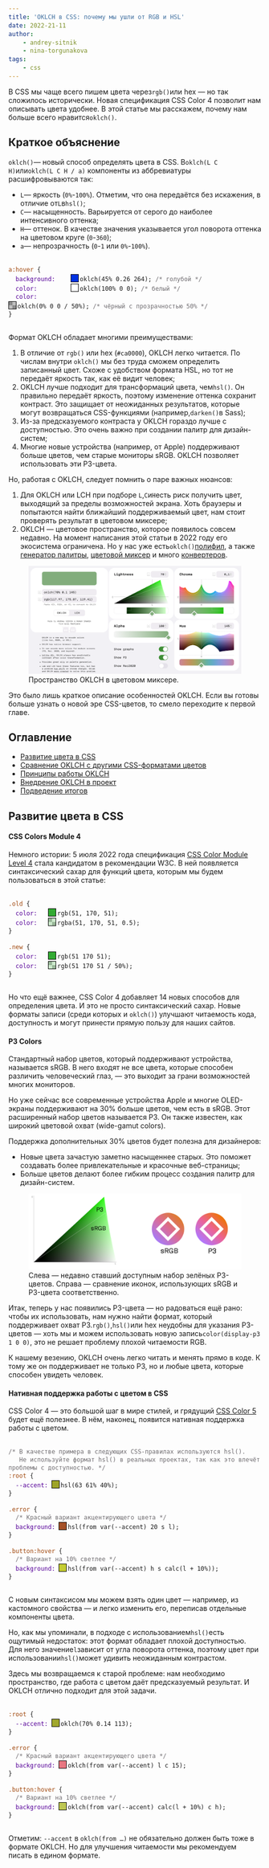 ```yaml
---
title: 'OKLCH в CSS: почему мы ушли от RGB и HSL'
date: 2022-21-11
author:
    - andrey-sitnik
    - nina-torgunakova
tags:
    - css
---
```


<style>
  .color-preview {
    width: 16px;
    height: 16px;
    border: 1px solid black;
    box-sizing: border-box;
    display: inline-block;
    position: relative;
    top: 2px;
    margin-right: 2px;
  }

  .color-preview::before {
    background: repeating-conic-gradient(#fff 0% 25%, #999 0% 50%) 0 0 / 14px 14px;
    display: block;
    width: 14px;
    height: 14px;
    content: '';
    z-index: -1;
    opacity: 0.5;
  }

  .color-preview.without-opacity::before {
    display: none;
  }

  .preview-with-value {
    display: inline-block;
    position: relative;
  }

  .selector {
    color: #a1490f;
  }

  .property {
    --device-width: 80px;
    --mobile-width: 65px;
    color: #550098;
    display: inline-block;
    min-width: var(--device-width);
  }

  .comment {
    color: #706D71;
  }

  @media (max-width: 1239px) {
    .property {
      min-width: var(--mobile-width);
    }
  }
</style>

В CSS мы чаще всего пишем цвета через`rgb()`или hex — но так сложилось исторически. Новая спецификация CSS Color 4 позволит нам описывать цвета удобнее. В этой статье мы расскажем, почему нам больше всего нравится`oklch()`.

## Краткое объяснение

`oklch()`— новый способ определять цвета в CSS. В`oklch(L C H)`или`oklch(L C H / a)` компоненты из аббревиатуры расшифровываются так:

- `L`— яркость (`0%`-`100%`). Отметим, что она передаётся без искажения, в отличие от`L`в`hsl()`;
- `C`— насыщенность. Варьируется от серого до наиболее интенсивного оттенка;
- `H`— оттенок. В качестве значения указывается угол поворота оттенка на цветовом круге (`0`-`360`);
- `a`— непрозрачность (`0`-`1` или `0%`-`100%`).
<pre data-lang="css">
<code tabindex="0" class="language-css">
<span class="selector">a:hover&nbsp;</span><span>{</span>
  <span class="property" style="--device-width: 150px; --mobile-width: 110px;">background:&nbsp;</span><div class="preview-with-value"><div class="color-preview without-opacity" style="background-color: rgb(0.21, 50.42, 225.59)"></div><span class="value">oklch(45% 0.26 264);&nbsp;</span><span class="comment">/* голубой */</span></div>
  <span class="property" style="--device-width: 150px; --mobile-width: 110px;">color:&nbsp;</span><div class="preview-with-value"><div class="color-preview without-opacity" style="background-color: #fff"></div><span class="value">oklch(100% 0 0);&nbsp;</span><span class="comment">/* белый */</span></div>
  <span class="property" style="--device-width: 150px; --mobile-width: 110px;">color:&nbsp;</span><div class="preview-with-value"><div class="color-preview" style="background-color: rgba(0, 0, 0, 0.5);"></div><span class="value">oklch(0% 0 0 / 50%);&nbsp;</span><span class="comment">/* чёрный с прозрачностью 50% */</span></div>
<span>}</span>
</code>
</pre>
Формат OKLCH обладает многими преимуществами:

1. В отличие от `rgb()` или hex (`#ca0000`), OKLCH легко читается. По числам внутри `oklch()` мы без труда сможем определить записанный цвет. Схоже с удобством формата HSL, но тот не передаёт яркость так, как её видит человек;
2. OKLCH лучше подходит для трансформаций цвета, чем`hsl()`. Он правильно передаёт яркость, поэтому изменение оттенка сохранит контраст. Это защищает от неожиданных результатов, которые могут возвращаться CSS-функциями (например,`darken()`в Sass);
3. Из-за предсказуемого контраста у OKLCH гораздо лучше с доступностью. Это очень важно при создании палитр для дизайн-систем;
4. Многие новые устройства (например, от Apple) поддерживают больше цветов, чем старые мониторы sRGB. OKLCH позволяет использовать эти P3-цвета.

Но, работая с OKLCH, следует помнить о паре важных нюансов:

1. Для OKLCH или LCH при подборе `L`,`C`и`H`есть риск получить цвет, выходящий за пределы возможностей экрана. Хоть браузеры и попытаются найти ближайший поддерживаемый цвет, нам стоит проверять результат в цветовом миксере;
2. OKLCH — цветовое пространство, которое появилось совсем недавно. На момент написания этой статьи в 2022 году его экосистема ограничена. Но у нас уже есть`oklch()`<a href="https://github.com/csstools/postcss-plugins/tree/main/plugins/postcss-oklab-function" target="_blank" rel="noopener noreferrer">полифил</a>, а также <a href="https://huetone.ardov.me/" target="_blank" rel="noopener noreferrer">генератор палитры</a>, <a href="https://oklch.evilmartians.io/" target="_blank" rel="noopener noreferrer">цветовой миксер</a> и много <a href="https://bottosson.github.io/posts/oklab/#oklab-implementations" target="_blank" rel="noopener noreferrer">конвертеров</a>.
<figure>
    <img src="images/oklch-picker.png" loading="lazy" alt="Цветовой миксер OKLCH Злых марсиан отображает пространство OKLCH с ползунками для настройки яркости, насыщенности, альфа-канала и оттенка.">
    <figcaption>Пространство OKLCH в цветовом миксере.</figcaption>
</figure>
Это было лишь краткое описание особенностей OKLCH. Если вы готовы больше узнать о новой эре CSS-цветов, то смело переходите к первой главе.

## Оглавление

- [Развитие цвета в CSS](#section-3)
- [Сравнение OKLCH с другими CSS-форматами цветов](#section-4)
- [Принципы работы OKLCH](#section-5)
- [Внедрение OKLCH в проект](#section-6)
- [Подведение итогов](#section-7)

## Развитие цвета в CSS
#### CSS Colors Module 4

Немного истории: 5 июля 2022 года спецификация <a href="https://www.w3.org/TR/css-color-4/" target="_blank" rel="noopener noreferrer">CSS Color Module Level 4</a> стала кандидатом в рекомендации W3C. В ней появляется синтаксический сахар для функций цвета, которым мы будем пользоваться в этой статье:
<pre data-lang="css">
<code tabindex="0" class="language-css">
<span class="selector">.old&nbsp;</span><span>{</span>
  <span class="property">color:&nbsp;</span><div class="preview-with-value"><div class="color-preview without-opacity" style="background-color: rgb(51, 170, 51);"></div><span class="value">rgb(51, 170, 51);&nbsp;</span></div>
  <span class="property">color:&nbsp;</span><div class="preview-with-value"><div class="color-preview" style="background-color: rgba(51, 170, 51, 0.5);"></div><span class="value">rgba(51, 170, 51, 0.5);&nbsp;</span></div>
<span>}</span>

<span class="selector">.new&nbsp;</span><span>{</span>
  <span class="property">color:&nbsp;</span><div class="preview-with-value"><div class="color-preview without-opacity" style="background-color: rgb(51 170 51);"></div><span class="value">rgb(51 170 51);&nbsp;</span></div>
  <span class="property">color:&nbsp;</span><div class="preview-with-value"><div class="color-preview" style="background-color: rgb(51 170 51 / 50%);"></div><span class="value">rgb(51 170 51 / 50%);&nbsp;</span></div>
<span>}</span>
</code>
</pre>

Но что ещё важнее, CSS Color 4 добавляет 14 новых способов для определения цвета. И это не просто синтаксический сахар. Новые форматы записи (среди которых и `oklch()`) улучшают читаемость кода, доступность и могут принести прямую пользу для наших сайтов.

#### P3 Colors

Стандартный набор цветов, который поддерживают устройства, называется sRGB. В него входят не все цвета, которые способен различить человеческий глаз, — это выходит за грани возможностей многих мониторов.

Но уже сейчас все современные устройства Apple и многие OLED-экраны поддерживают на 30% больше цветов, чем есть в sRGB. Этот расширенный набор цветов называется P3. Он также известен, как широкий цветовой охват (wide-gamut colors).

Поддержка дополнительных 30% цветов будет полезна для дизайнеров:

- Новые цвета зачастую заметно насыщеннее старых. Это поможет создавать более привлекательные и красочные веб-страницы;
- Больше цветов делают более гибким процесс создания палитр для дизайн-систем.
<figure>
    <img src="images/p3.png" loading="lazy" alt="Слева — фигура, представляющая собой расширяющийся клин и показывающая, как P3-цвета расширяют цветовое многообразие по сравнению с sRGB-пространством. Справа — левая иконка отображается в sRGB-цветах, а более яркая правая иконка отображается в P3-цветах, подчёркивая, насколько они ярче.">
    <figcaption>Слева — недавно ставший доступным набор зелёных P3-цветов. Справа — сравнение иконок, использующих sRGB и P3-цвета соответственно.</figcaption>
</figure>

Итак, теперь у нас появились P3-цвета — но радоваться ещё рано: чтобы их использовать, нам нужно найти формат, который поддерживает охват P3.`rgb()`,`hsl()`или hex неудобны для указания P3-цветов — хоть мы и можем использовать новую запись`color(display-p3 1 0 0)`, это не решает проблему плохой читаемости RGB.

К нашему везению, OKLCH очень легко читать и менять прямо в коде. К тому же он поддерживает не только P3, но и любые цвета, которые способен увидеть человек.

#### Нативная поддержка работы с цветом в CSS

CSS Color 4 — это большой шаг в мире стилей, и грядущий <a href="https://www.w3.org/TR/css-color-5/" target="_blank" rel="noopener noreferrer">CSS Color 5</a> будет ещё полезнее. В нём, наконец, появится нативная поддержка работы с цветом.
<pre data-lang="css">
<code tabindex="0" class="language-css">
<span class="comment">/* В качестве примера в следующих CSS-правилах используются hsl().
   Не используйте формат hsl() в реальных проектах, так как это влечёт проблемы с доступностью. */</span>
<span class="selector">:root&nbsp;</span><span>{</span>
  <span class="property">--accent:&nbsp;</span><div class="preview-with-value"><div class="color-preview without-opacity" style="background-color: hsl(63 61% 40%);"></div><span class="value">hsl(63 61% 40%);&nbsp;</span></div>
<span>}</span>

<span class="selector">.error&nbsp;</span><span>{</span>
  <span class="comment">/* Красный вариант акцентирующего цвета */</span>
  <span class="property">background:&nbsp;</span><div class="preview-with-value"><div class="color-preview without-opacity" style="background-color: hsl(20, 61%, 40%);"></div><span class="value">hsl(from var(--accent) 20 s l);&nbsp;</span></div>
<span>}</span>

<span class="selector">.button:hover&nbsp;</span><span>{</span>
  <span class="comment">/* Вариант на 10% светлее */</span>
  <span class="property">background:&nbsp;</span><div class="preview-with-value"><div class="color-preview without-opacity" style="background-color: hsl(63, 61%, 50%);"></div><span class="value">hsl(from var(--accent) h s calc(l + 10%));&nbsp;</span></div>
<span>}</span>
</code>
</pre>
С новым синтаксисом мы можем взять один цвет — например, из кастомного свойства — и легко изменить его, переписав отдельные компоненты цвета.

Но, как мы упоминали, в подходе с использованием`hsl()`есть ощутимый недостаток: этот формат обладает плохой доступностью. Для него значение`l`зависит от угла поворота оттенка, поэтому цвет при использовании`hsl()`может удивить неожиданным контрастом.

Здесь мы возвращаемся к старой проблеме: нам необходимо пространство, где работа с цветом даёт предсказуемый результат. И OKLCH отлично подходит для этой задачи.
<pre data-lang="css">
<code tabindex="0" class="language-css">
<span class="selector">:root&nbsp;</span><span>{</span>
  <span class="property">--accent:&nbsp;</span><div class="preview-with-value"><div class="color-preview without-opacity" style="background-color: rgb(160, 167, 45);"></div><span class="value">oklch(70% 0.14 113);&nbsp;</span></div>
<span>}</span>

<span class="selector">.error&nbsp;</span><span>{</span>
  <span class="comment">/* Красный вариант акцентирующего цвета */</span>
  <span class="property">background:&nbsp;</span><div class="preview-with-value"><div class="color-preview without-opacity" style="background-color: rgb(232, 119, 130);"></div><span class="value">oklch(from var(--accent) l c 15);&nbsp;</span></div>
<span>}</span>

<span class="selector">.button:hover&nbsp;</span><span>{</span>
  <span class="comment">/* Вариант на 10% светлее */</span>
  <span class="property">background:&nbsp;</span><div class="preview-with-value"><div class="color-preview without-opacity" style="background-color: rgb(190, 199, 82);"></div><span class="value">oklch(from var(--accent) calc(l + 10%) c h);&nbsp;</span></div>
<span>}</span>
</code>
</pre>
Отметим: `--accent` в `oklch(from …)` не обязательно должен быть тоже в формате OKLCH. Но для улучшения читаемости мы рекомендуем писать в едином формате.
 